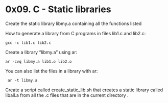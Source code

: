 # 0x09. C - Static libraries

Create the static library libmy.a containing all the functions listed

 How to generate a library from C programs in files lib1.c and lib2.c:

 	gcc -c lib1.c lib2.c

 Create a library “libmy.a” using ar:

	ar -cvq libmy.a lib1.o lib2.o

 You can also list the files in a library with ar:

	 ar -t libmy.a

Create a script called create_static_lib.sh that creates a static library called liball.a from all the .c files that are in the current directory
.
